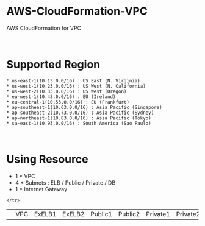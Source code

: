 # AWS-CloudFormation-VPC
AWS CloudFormation for VPC

<br>

# Supported Region

```
* us-east-1(10.13.0.0/16) : US East (N. Virginia)
* us-west-1(10.23.0.0/16) : US West (N. California)
* us-west-2(10.33.0.0/16) : US West (Oregon)
* eu-west-1(10.43.0.0/16) : EU (Ireland)
* eu-central-1(10.53.0.0/16) : EU (Frankfurt)
* ap-southeast-1(10.63.0.0/16) : Asia Pacific (Singapore)
* ap-southeast-2(10.73.0.0/16) : Asia Pacific (Sydney)
* ap-northeast-1(10.83.0.0/16) : Asia Pacific (Tokyo)
* sa-east-1(10.93.0.0/16) : South America (Sao Paulo) 
```

<br>

# Using Resource
+ 1 * VPC
+ 4 * Subnets : ELB / Public / Private / DB
+ 1 * Internet Gateway


<table>
    <tr>
        <td> </td> 
        <td>VPC</td>
        <td>ExELB1</td>
        <td>ExELB2</td>
        <td>Public1</td>
        <td>Public2</td>
        <td>Private1</td>
        <td>Private2</td>
        <td>Database1</td>
        <td>Database2</td>
        <td>InELB1</td>
        <td>InELB2</td>
        
    </tr>
</table>
